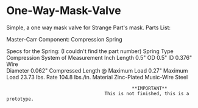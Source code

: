 # One-Way-Mask-Valve
Simple, a one way mask valve for Strange Part's mask.
Parts List:

Master-Carr Component: Compression Spring

Specs for the Spring: (I couldn't find the part number)
Spring Type	Compression
System of Measurement	Inch
Length	0.5"
OD	0.5"
ID	0.376"
Wire	
Diameter	0.062"
Compressed Length @ Maximum Load	0.27"
Maximum Load	23.73 lbs.
Rate	104.8 lbs./in.
Material	Zinc-Plated Music-Wire Steel
                                                  
                                                  **IMPORTANT**
                                        This is not finished, this is a prototype.
    
